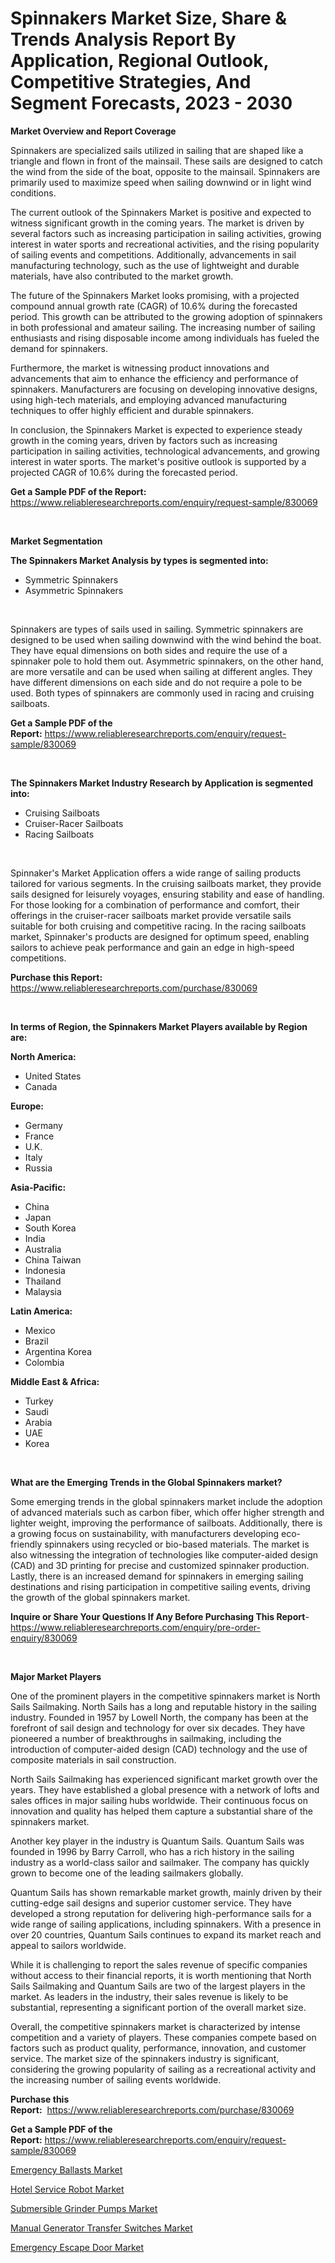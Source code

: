 <p><h1>Spinnakers Market Size, Share & Trends Analysis Report By Application, Regional Outlook, Competitive Strategies, And Segment Forecasts, 2023 - 2030</h1></p><p><strong>Market Overview and Report Coverage</strong></p>
<p><p>Spinnakers are specialized sails utilized in sailing that are shaped like a triangle and flown in front of the mainsail. These sails are designed to catch the wind from the side of the boat, opposite to the mainsail. Spinnakers are primarily used to maximize speed when sailing downwind or in light wind conditions.</p><p>The current outlook of the Spinnakers Market is positive and expected to witness significant growth in the coming years. The market is driven by several factors such as increasing participation in sailing activities, growing interest in water sports and recreational activities, and the rising popularity of sailing events and competitions. Additionally, advancements in sail manufacturing technology, such as the use of lightweight and durable materials, have also contributed to the market growth.</p><p>The future of the Spinnakers Market looks promising, with a projected compound annual growth rate (CAGR) of 10.6% during the forecasted period. This growth can be attributed to the growing adoption of spinnakers in both professional and amateur sailing. The increasing number of sailing enthusiasts and rising disposable income among individuals has fueled the demand for spinnakers.</p><p>Furthermore, the market is witnessing product innovations and advancements that aim to enhance the efficiency and performance of spinnakers. Manufacturers are focusing on developing innovative designs, using high-tech materials, and employing advanced manufacturing techniques to offer highly efficient and durable spinnakers.</p><p>In conclusion, the Spinnakers Market is expected to experience steady growth in the coming years, driven by factors such as increasing participation in sailing activities, technological advancements, and growing interest in water sports. The market's positive outlook is supported by a projected CAGR of 10.6% during the forecasted period.</p></p>
<p><strong>Get a Sample PDF of the Report:</strong> <a href="https://www.reliableresearchreports.com/enquiry/request-sample/830069">https://www.reliableresearchreports.com/enquiry/request-sample/830069</a></p>
<p>&nbsp;</p>
<p><strong>Market Segmentation</strong></p>
<p><strong>The Spinnakers Market Analysis by types is segmented into:</strong></p>
<p><ul><li>Symmetric Spinnakers</li><li>Asymmetric Spinnakers</li></ul></p>
<p>&nbsp;</p>
<p><p>Spinnakers are types of sails used in sailing. Symmetric spinnakers are designed to be used when sailing downwind with the wind behind the boat. They have equal dimensions on both sides and require the use of a spinnaker pole to hold them out. Asymmetric spinnakers, on the other hand, are more versatile and can be used when sailing at different angles. They have different dimensions on each side and do not require a pole to be used. Both types of spinnakers are commonly used in racing and cruising sailboats.</p></p>
<p><strong>Get a Sample PDF of the Report:</strong>&nbsp;<a href="https://www.reliableresearchreports.com/enquiry/request-sample/830069">https://www.reliableresearchreports.com/enquiry/request-sample/830069</a></p>
<p>&nbsp;</p>
<p><strong>The Spinnakers Market Industry Research by Application is segmented into:</strong></p>
<p><ul><li>Cruising Sailboats</li><li>Cruiser-Racer Sailboats</li><li>Racing Sailboats</li></ul></p>
<p>&nbsp;</p>
<p><p>Spinnaker's Market Application offers a wide range of sailing products tailored for various segments. In the cruising sailboats market, they provide sails designed for leisurely voyages, ensuring stability and ease of handling. For those looking for a combination of performance and comfort, their offerings in the cruiser-racer sailboats market provide versatile sails suitable for both cruising and competitive racing. In the racing sailboats market, Spinnaker's products are designed for optimum speed, enabling sailors to achieve peak performance and gain an edge in high-speed competitions.</p></p>
<p><strong>Purchase this Report:</strong>&nbsp; <a href="https://www.reliableresearchreports.com/purchase/830069">https://www.reliableresearchreports.com/purchase/830069</a></p>
<p>&nbsp;</p>
<p><strong>In terms of Region, the Spinnakers Market Players available by Region are:</strong></p>
<p>
    <p> <strong> North America: </strong>
        <ul>
            <li>United States</li>
            <li>Canada</li>
        </ul>
        </p> 
    <p> <strong> Europe: </strong>
        <ul>
            <li>Germany</li>
            <li>France</li>
            <li>U.K.</li>
            <li>Italy</li>
            <li>Russia</li>
        </ul>
        </p> 
    <p> <strong> Asia-Pacific: </strong>
        <ul>
            <li>China</li>
            <li>Japan</li>
            <li>South Korea</li>
            <li>India</li>
            <li>Australia</li>
            <li>China Taiwan</li>
            <li>Indonesia</li>
            <li>Thailand</li>
            <li>Malaysia</li>
        </ul>
        </p> 
    <p> <strong> Latin America: </strong>
        <ul>
            <li>Mexico</li>
            <li>Brazil</li>
            <li>Argentina Korea</li>
            <li>Colombia</li>
        </ul>
        </p> 
    <p> <strong> Middle East & Africa: </strong>
        <ul>
            <li>Turkey</li>
            <li>Saudi</li>
            <li>Arabia</li>
            <li>UAE</li>
            <li>Korea</li>
        </ul>
    </p>
    </p>
<p>&nbsp;</p>
<p><strong>What are the Emerging Trends in the Global Spinnakers market?</strong></p>
<p><p>Some emerging trends in the global spinnakers market include the adoption of advanced materials such as carbon fiber, which offer higher strength and lighter weight, improving the performance of sailboats. Additionally, there is a growing focus on sustainability, with manufacturers developing eco-friendly spinnakers using recycled or bio-based materials. The market is also witnessing the integration of technologies like computer-aided design (CAD) and 3D printing for precise and customized spinnaker production. Lastly, there is an increased demand for spinnakers in emerging sailing destinations and rising participation in competitive sailing events, driving the growth of the global spinnakers market.</p></p>
<p><strong>Inquire or Share Your Questions If Any Before Purchasing This Report</strong>- <a href="https://www.reliableresearchreports.com/enquiry/pre-order-enquiry/830069">https://www.reliableresearchreports.com/enquiry/pre-order-enquiry/830069</a></p>
<p>&nbsp;</p>
<p><strong>Major Market Players</strong></p>
<p><p>One of the prominent players in the competitive spinnakers market is North Sails Sailmaking. North Sails has a long and reputable history in the sailing industry. Founded in 1957 by Lowell North, the company has been at the forefront of sail design and technology for over six decades. They have pioneered a number of breakthroughs in sailmaking, including the introduction of computer-aided design (CAD) technology and the use of composite materials in sail construction.</p><p>North Sails Sailmaking has experienced significant market growth over the years. They have established a global presence with a network of lofts and sales offices in major sailing hubs worldwide. Their continuous focus on innovation and quality has helped them capture a substantial share of the spinnakers market.</p><p>Another key player in the industry is Quantum Sails. Quantum Sails was founded in 1996 by Barry Carroll, who has a rich history in the sailing industry as a world-class sailor and sailmaker. The company has quickly grown to become one of the leading sailmakers globally.</p><p>Quantum Sails has shown remarkable market growth, mainly driven by their cutting-edge sail designs and superior customer service. They have developed a strong reputation for delivering high-performance sails for a wide range of sailing applications, including spinnakers. With a presence in over 20 countries, Quantum Sails continues to expand its market reach and appeal to sailors worldwide.</p><p>While it is challenging to report the sales revenue of specific companies without access to their financial reports, it is worth mentioning that North Sails Sailmaking and Quantum Sails are two of the largest players in the market. As leaders in the industry, their sales revenue is likely to be substantial, representing a significant portion of the overall market size.</p><p>Overall, the competitive spinnakers market is characterized by intense competition and a variety of players. These companies compete based on factors such as product quality, performance, innovation, and customer service. The market size of the spinnakers industry is significant, considering the growing popularity of sailing as a recreational activity and the increasing number of sailing events worldwide.</p></p>
<p><strong>Purchase this Report:</strong>&nbsp;&nbsp;<a href="https://www.reliableresearchreports.com/purchase/830069">https://www.reliableresearchreports.com/purchase/830069</a></p>
<p></p>
<p><strong>Get a Sample PDF of the Report:</strong>&nbsp;<a href="https://www.reliableresearchreports.com/enquiry/request-sample/830069">https://www.reliableresearchreports.com/enquiry/request-sample/830069</a></p>
<p><p><a href="https://medium.com/@ssantosh15121999/emergency-ballasts-market-analysis-and-sze-forecasted-for-period-from-2023-to-2030-890bfbf53479">Emergency Ballasts Market</a></p><p><a href="https://medium.com/@joycelucas56/hotel-service-robot-market-size-reveals-the-best-marketing-channels-in-global-industry-3759338867d3">Hotel Service Robot Market</a></p><p><a href="https://medium.com/@emilywest91/submersible-grinder-pumps-market-research-report-its-history-and-forecast-2023-to-2030-21e68ebdf30b">Submersible Grinder Pumps Market</a></p><p><a href="https://medium.com/@sk99912151/manual-generator-transfer-switches-market-insights-into-market-cagr-market-trends-and-growth-5d82e48a7985">Manual Generator Transfer Switches Market</a></p><p><a href="https://medium.com/@laurenbrown1918/emergency-escape-door-market-analysis-and-sze-forecasted-for-period-from-2023-to-2030-e078527536c2">Emergency Escape Door Market</a></p></p>